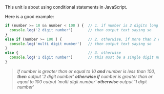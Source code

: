 This unit is about using conditional statements in JavaScript.

Here is a good example:

```javascript
if (number >= 10 && number < 100 ) {  // 1. if number is 2 digits long
  console.log('2 digit number')       // then output text saying so
}
else if (number >= 100 ) {            // 2. otherwise, if more than 2 digits
  console.log('multi digit number')   // then output text saying so
}
else {                                // 3. otherwise 
  console.log('1 digit number')       // this must be a single digit number
}
```

> *If number is greater than or equal to 10 **and** number is less than 100, **then** output '2 digit number' **otherwise if** number is greater than or equal to 100 output 'multi digit number' **otherwise** output '1 digit number'*
